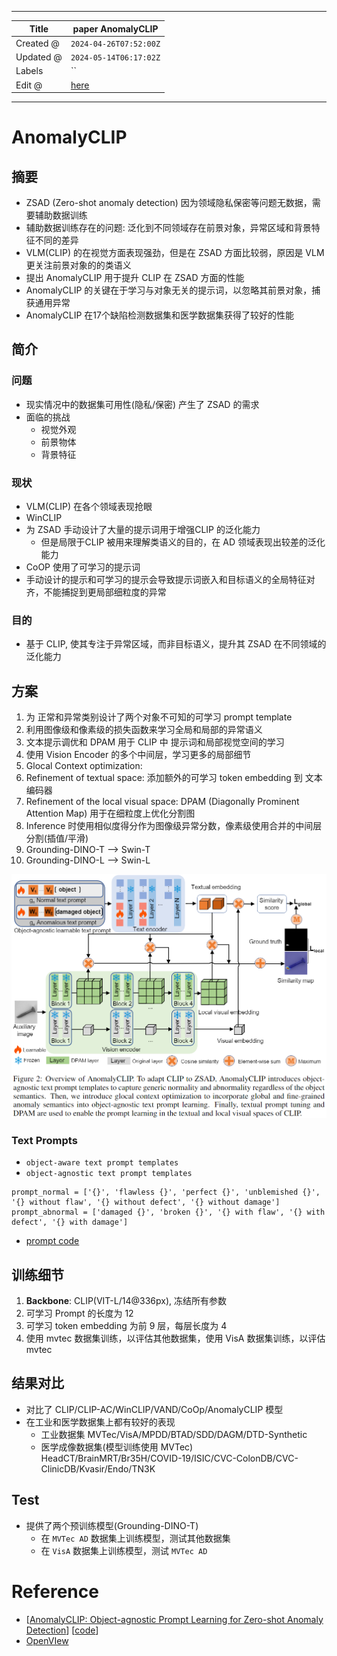 -----

| Title     | paper AnomalyCLIP                                     |
| --------- | ----------------------------------------------------- |
| Created @ | `2024-04-26T07:52:00Z`                                |
| Updated @ | `2024-05-14T06:17:02Z`                                |
| Labels    | \`\`                                                  |
| Edit @    | [here](https://github.com/junxnone/aiwiki/issues/466) |

-----

# AnomalyCLIP

## 摘要

  - ZSAD (Zero-shot anomaly detection) 因为领域隐私保密等问题无数据，需要辅助数据训练
  - 辅助数据训练存在的问题: 泛化到不同领域存在前景对象，异常区域和背景特征不同的差异
  - VLM(CLIP) 的在视觉方面表现强劲，但是在 ZSAD 方面比较弱，原因是 VLM 更关注前景对象的的类语义
  - 提出 AnomalyCLIP 用于提升 CLIP 在 ZSAD 方面的性能
  - AnomalyCLIP 的关键在于学习与对象无关的提示词，以忽略其前景对象，捕获通用异常
  - AnomalyCLIP 在17个缺陷检测数据集和医学数据集获得了较好的性能

## 简介

### 问题

  - 现实情况中的数据集可用性(隐私/保密) 产生了 ZSAD 的需求
  - 面临的挑战
      - 视觉外观
      - 前景物体
      - 背景特征

### 现状

  - VLM(CLIP) 在各个领域表现抢眼
  - WinCLIP
  - 为 ZSAD 手动设计了大量的提示词用于增强CLIP 的泛化能力
      - 但是局限于CLIP 被用来理解类语义的目的，在 AD 领域表现出较差的泛化能力
  - CoOP 使用了可学习的提示词
  - 手动设计的提示和可学习的提示会导致提示词嵌入和目标语义的全局特征对齐，不能捕捉到更局部细粒度的异常

### 目的

  - 基于 CLIP, 使其专注于异常区域，而非目标语义，提升其 ZSAD 在不同领域的泛化能力

## 方案

1.  为 正常和异常类别设计了两个对象不可知的可学习 prompt template 
2.  利用图像级和像素级的损失函数来学习全局和局部的异常语义
3.  文本提示调优和 DPAM 用于 CLIP 中 提示词和局部视觉空间的学习
4.  使用 Vision Encoder 的多个中间层，学习更多的局部细节
5.  Glocal Context optimization:
6.  Refinement of textual space: 添加额外的可学习 token embedding 到 文本编码器
7.  Refinement of the local visual space: DPAM (Diagonally Prominent
    Attention Map) 用于在细粒度上优化分割图
8.  Inference 时使用相似度得分作为图像级异常分数，像素级使用合并的中间层分割(插值/平滑)
9.  Grounding-DINO-T --\> Swin-T
10. Grounding-DINO-L --\> Swin-L

![Image](media/97ea53394b1246c92b0abf60957cd335fc3bc351.png)

### Text Prompts

  - `object-aware text prompt templates`
  - `object-agnostic text prompt templates`

<!-- end list -->

    prompt_normal = ['{}', 'flawless {}', 'perfect {}', 'unblemished {}', '{} without flaw', '{} without defect', '{} without damage']
    prompt_abnormal = ['damaged {}', 'broken {}', '{} with flaw', '{} with defect', '{} with damage']

  - [prompt
    code](https://github.com/zqhang/AnomalyCLIP/blob/e0741d81c3dd4bec4c3fdf124b4091cda021e087/prompt_ensemble.py#L57-L79)

## 训练细节

1.  **Backbone**: CLIP(VIT-L/14@336px), 冻结所有参数
2.  可学习 Prompt 的长度为 12
3.  可学习 token embedding 为前 9 层，每层长度为 4
4.  使用 mvtec 数据集训练，以评估其他数据集，使用 VisA 数据集训练，以评估 mvtec

## 结果对比

  - 对比了 CLIP/CLIP-AC/WinCLIP/VAND/CoOp/AnomalyCLIP 模型
  - 在工业和医学数据集上都有较好的表现
      - 工业数据集 MVTec/VisA/MPDD/BTAD/SDD/DAGM/DTD-Synthetic 
      - 医学成像数据集(模型训练使用 MVTec)
        HeadCT/BrainMRT/Br35H/COVID-19/ISIC/CVC-ColonDB/CVC-ClinicDB/Kvasir/Endo/TN3K

## Test

  - 提供了两个预训练模型(Grounding-DINO-T)
      - 在 `MVTec AD` 数据集上训练模型，测试其他数据集
      - 在 `VisA` 数据集上训练模型，测试 `MVTec AD`

# Reference

  - \[[AnomalyCLIP: Object-agnostic Prompt Learning for Zero-shot
    Anomaly Detection](https://arxiv.org/pdf/2310.18961.pdf)\]
    \[[code](https://github.com/zqhang/AnomalyCLIP)\]
  - [OpenVIew](https://openreview.net/forum?id=buC4E91xZE)
